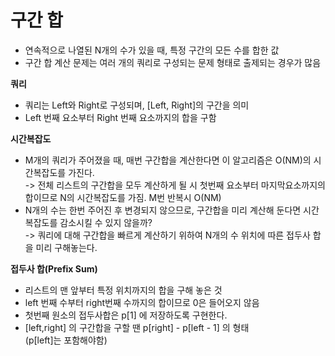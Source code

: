 # 구간 합
- 연속적으로 나열된 N개의 수가 있을 때, 특정 구간의 모든 수를 합한 값
- 구간 합 계산 문제는 여러 개의 쿼리로 구성되는 문제 형태로 출제되는 경우가 많음

**쿼리**
- 쿼리는 Left와 Right로 구성되며, [Left, Right]의 구간을 의미
- Left 번째 요소부터 Right 번째 요소까지의 합을 구함


**시간복잡도**
- M개의 쿼리가 주어졌을 때, 매번 구간합을 계산한다면 이 알고리즘은 O(NM)의 시간복잡도를 가진다.  
	-> 전체 리스트의 구간합을 모두 계산하게 될 시 첫번째 요소부터 마지막요소까지의 합이므로 N의 시간복잡도를 가짐. M번 반복시 O(NM)
- N개의 수는 한번 주어진 후 변경되지 않으므로, 구간합을 미리 계산해 둔다면 시간복잡도를 감소시킬 수 있지 않을까?  
	-> 쿼리에 대해 구간합을 빠르게 계산하기 위하여 N개의 수 위치에 따른 접두사 합을 미리 구해놓는다.

**접두사 합(Prefix Sum)**  
- 리스트의 맨 앞부터 특정 위치까지의 합을 구해 놓은 것
- left 번째 수부터 right번째 수까지의 합이므로 0은 들어오지 않음
- 첫번째 원소의 접두사합은 p[1] 에 저장하도록 구현한다.
- [left,right] 의 구간합을 구할 땐 p[right] - p[left - 1] 의 형태  
	(p[left]는 포함해야함)
